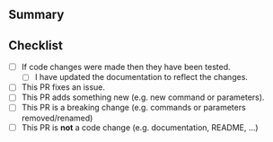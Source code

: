## Summary

<!-- What is this pull request for? Does it fix any issues? -->

## Checklist

<!-- Put an x inside [ ] to check it, like so: [x] -->

- [ ] If code changes were made then they have been tested.
    - [ ] I have updated the documentation to reflect the changes.
- [ ] This PR fixes an issue.
- [ ] This PR adds something new (e.g. new command or parameters).
- [ ] This PR is a breaking change (e.g. commands or parameters removed/renamed)
- [ ] This PR is **not** a code change (e.g. documentation, README, ...)
